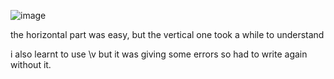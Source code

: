 ![image](https://github.com/user-attachments/assets/53b3fe47-7494-4104-820e-dd4044eb32d9)

the horizontal part was easy, but the vertical one took a while to understand


i also learnt to use \v but it was giving some errors so had to write again without it.

